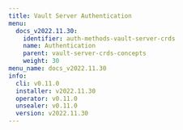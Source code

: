 ```yaml
---
title: Vault Server Authentication
menu:
  docs_v2022.11.30:
    identifier: auth-methods-vault-server-crds
    name: Authentication
    parent: vault-server-crds-concepts
    weight: 30
menu_name: docs_v2022.11.30
info:
  cli: v0.11.0
  installer: v2022.11.30
  operator: v0.11.0
  unsealer: v0.11.0
  version: v2022.11.30
---
```


